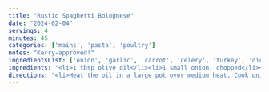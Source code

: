```yaml
---
title: "Rustic Spaghetti Bolognese"
date: "2024-02-04"
servings: 4
minutes: 45
categories: ['mains', 'pasta', 'poultry']
notes: "Kerry-approved!"
ingredientsList: ['onion', 'garlic', 'carrot', 'celery', 'turkey', 'diced tomatoes', 'white wine', 'crushed red pepper flakes', 'basil', 'thyme', 'tomato paste', 'pasta']
ingredients: "<li>1 tbsp olive oil</li><li>1 small onion, chopped</li><li>3 cloves garlic, minced</li><li>3 carrots, chopped</li><li>2 celery stalks, chopped</li><li>1 lb ground turkey</li><li>1 (28 oz) can diced tomatoes</li><li>1/2 cup white wine</li><li>1/2 tsp crushed red pepper</li><li>1 tsp dried basil</li><li>1 tsp dried thyme</li><li>2 tbsp tomato paste</li><li>1 lb pasta (spaghetti or rigatoni)</li>"
directions: "<li>Heat the oil in a large pot over medium heat. Cook onion, garlic, carrots, and celery for 5-7 minutes or until tender; set aside.</li><li>Crumble meat into the now-empty pot. Cook until browned, about 5 minutes, then add diced tomatoes - tomato paste and return the vegetables to the pan. Give it a good stir, then let simmer on low heat, partially covered, for 45 minutes.</li><li>Cook pasta according to package directions so it's done at the same time as the sauce. Drain, then scoop pasta into bowls and ladle sauce over. Top with grated parmesan to serve.</li>"
---
```

